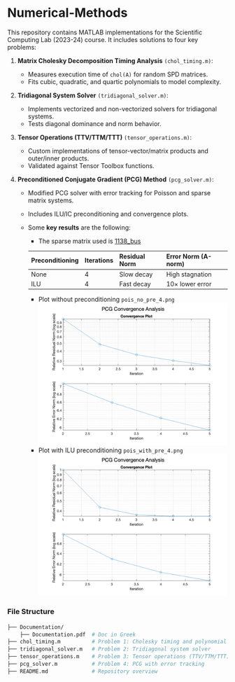 # Numerical-Methods
This repository contains MATLAB implementations for the Scientific Computing Lab (2023-24) course. It includes solutions to four key problems:

1. **Matrix Cholesky Decomposition Timing Analysis** `(chol_timing.m)`:
   - Measures execution time of `chol(A)` for random SPD matrices.
   - Fits cubic, quadratic, and quartic polynomials to model complexity.

2. **Tridiagonal System Solver** `(tridiagonal_solver.m)`:
   - Implements vectorized and non-vectorized solvers for tridiagonal systems.
   - Tests diagonal dominance and norm behavior.
  
3. **Tensor Operations (TTV/TTM/TTT)** `(tensor_operations.m)`:
   - Custom implementations of tensor-vector/matrix products and outer/inner products.
   - Validated against Tensor Toolbox functions.
  
4. **Preconditioned Conjugate Gradient (PCG) Method** `(pcg_solver.m)`:
   - Modified PCG solver with error tracking for Poisson and sparse matrix systems.
   - Includes ILU/IC preconditioning and convergence plots.
   - Some **key results** are the following:
     - The sparse matrix used is [1138_bus](https://sparse.tamu.edu/HB/1138_bus)

      | Preconditioning    | Iterations | Residual Norm | Error Norm (A-norm) |
      | ------------------ | ---------- | ------------- | ------------------- |
      | None               | 4          | Slow decay    | High stagnation     |
      | ILU                | 4          | Fast decay    | 10× lower error     |

     - Plot without preconditioning `pois_no_pre_4.png`
       ![No preconditioning](Documentation/pois_no_pre_4.png)
     - Plot with ILU preconditioning `pois_with_pre_4.png`
       ![With preconditioning](Documentation/pois_with_pre_4.png)


### File Structure

```bash
├── Documentation/
    ├── Documentation.pdf  # Doc in Greek
├── chol_timing.m          # Problem 1: Cholesky timing and polynomial fitting  
├── tridiagonal_solver.m   # Problem 2: Tridiagonal system solver  
├── tensor_operations.m    # Problem 3: Tensor operations (TTV/TTM/TTT)  
├── pcg_solver.m           # Problem 4: PCG with error tracking  
├── README.md              # Repository overview  
```

